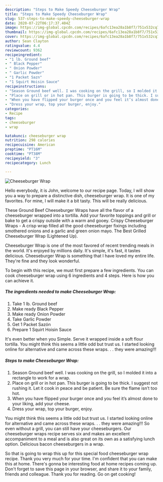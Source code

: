 ```yaml
---
description: "Steps to Make Speedy Cheeseburger Wrap"
title: "Steps to Make Speedy Cheeseburger Wrap"
slug: 537-steps-to-make-speedy-cheeseburger-wrap
date: 2020-07-22T06:17:37.404Z
image: https://img-global.cpcdn.com/recipes/6afc13ea28a1b8f7/751x532cq70/cheeseburger-wrap-recipe-main-photo.jpg
thumbnail: https://img-global.cpcdn.com/recipes/6afc13ea28a1b8f7/751x532cq70/cheeseburger-wrap-recipe-main-photo.jpg
cover: https://img-global.cpcdn.com/recipes/6afc13ea28a1b8f7/751x532cq70/cheeseburger-wrap-recipe-main-photo.jpg
author: Sean Clayton
ratingvalue: 4.4
reviewcount: 9362
recipeingredient:
- "1 lb. Ground beef"
- " Black Pepper"
- " Onion Powder"
- " Garlic Powder"
- "1 Packet Sazn"
- "1 Squirt Hoisin Sauce"
recipeinstructions:
- "Season Ground beef well. I was cooking on the grill, so I molded it into a rectangle to work for a wrap."
- "Place on grill or in hot pan. This burger is going to be thick. I suggest not rushing it. Let it cook in peace and be patient. Be sure the flame isn’t too hot."
- "When you have flipped your burger once and you feel it’s almost done to your liking, add your cheese."
- "Dress your wrap, top your burger, enjoy."
categories:
- Recipe
tags:
- cheeseburger
- wrap

katakunci: cheeseburger wrap 
nutrition: 298 calories
recipecuisine: American
preptime: "PT16M"
cooktime: "PT38M"
recipeyield: "3"
recipecategory: Lunch

---
```



![Cheeseburger Wrap](https://img-global.cpcdn.com/recipes/6afc13ea28a1b8f7/751x532cq70/cheeseburger-wrap-recipe-main-photo.jpg)

Hello everybody, it is John, welcome to our recipe page. Today, I will show you a way to prepare a distinctive dish, cheeseburger wrap. It is one of my favorites. For mine, I will make it a bit tasty. This will be really delicious.

These Ground Beef Cheeseburger Wraps have all the flavor of a cheeseburger wrapped into a tortilla. Add your favorite toppings and grill or bake to get a crispy outside with a warm and gooey. Crispy Cheeseburger Wraps - A crisp wrap filled all the good cheeseburger fixings including smothered onions and a garlic and green onion mayo. The Best Grilled Cheeseburger Wrap (Lightened Up).

Cheeseburger Wrap is one of the most favored of recent trending meals in the world. It's enjoyed by millions daily. It's simple, it's fast, it tastes delicious. Cheeseburger Wrap is something that I have loved my entire life. They're fine and they look wonderful.


To begin with this recipe, we must first prepare a few ingredients. You can cook cheeseburger wrap using 6 ingredients and 4 steps. Here is how you can achieve it.

<!--inarticleads1-->

##### The ingredients needed to make Cheeseburger Wrap:

1. Take 1 lb. Ground beef
1. Make ready  Black Pepper
1. Make ready  Onion Powder
1. Take  Garlic Powder
1. Get 1 Packet Sazón
1. Prepare 1 Squirt Hoisin Sauce


It&#39;s even better when you Simple. Serve it wrapped inside a soft flour tortilla. You might think this seems a little odd but trust us. I started looking online for alternative and came across these wraps. . . they were amazing!!! 

<!--inarticleads2-->

##### Steps to make Cheeseburger Wrap:

1. Season Ground beef well. I was cooking on the grill, so I molded it into a rectangle to work for a wrap.
1. Place on grill or in hot pan. This burger is going to be thick. I suggest not rushing it. Let it cook in peace and be patient. Be sure the flame isn’t too hot.
1. When you have flipped your burger once and you feel it’s almost done to your liking, add your cheese.
1. Dress your wrap, top your burger, enjoy.


You might think this seems a little odd but trust us. I started looking online for alternative and came across these wraps. . . they were amazing!!! So even without a grill, you can still have your cheeseburgers. Our cheeseburger wraps recipe serves six and makes an excellent accompaniment to a meal and is also great on its own as a satisfying lunch option. Delicious bacon cheeseburgers in a wrap. 

So that is going to wrap this up for this special food cheeseburger wrap recipe. Thank you very much for your time. I'm confident that you can make this at home. There's gonna be interesting food at home recipes coming up. Don't forget to save this page in your browser, and share it to your family, friends and colleague. Thank you for reading. Go on get cooking!
